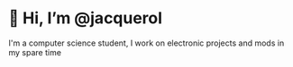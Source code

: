 # 👋 Hi, I’m @jacquerol
I'm a computer science student, I work on electronic projects and mods in my spare time
<!---
jacquerol/jacquerol is a ✨ special ✨ repository because its `README.md` (this file) appears on your GitHub profile.
You can click the Preview link to take a look at your changes.
--->
